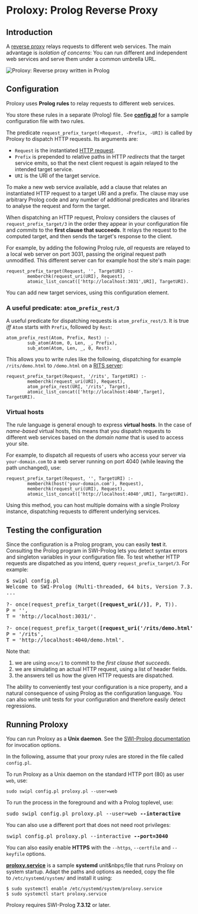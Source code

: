 # Proloxy: Prolog Reverse Proxy

## Introduction

A [reverse proxy](https://en.wikipedia.org/wiki/Reverse_proxy)
relays requests to different web services. The main advantage is
*isolation of concerns*: You can run different and independent web
services and serve them under a common umbrella URL.

![Proloxy: Reverse proxy written in Prolog](http://www.metalevel.at/proloxy/proloxy.svg)

## Configuration

Proloxy uses **Prolog rules** to relay requests to different web services.

You store these rules in a separate (Prolog) file. See
[**config.pl**](config.pl) for a sample configuration file with two
rules.

The predicate `request_prefix_target(+Request, -Prefix, -URI)` is
called by Proloxy to dispatch HTTP requests. Its arguments are:

- `Request` is the instantiated
  [HTTP request](http://eu.swi-prolog.org/pldoc/man?predicate=http_read_request/2).
- `Prefix` is prepended to relative paths in HTTP&nbsp;*redirects*
  that the target service emits, so that the next client request is
  again relayed to the intended target service.
- `URI` is the URI of the target service.

To make a new web service available, add a clause that relates an
instantiated HTTP&nbsp;request to a target&nbsp;URI and a&nbsp;prefix.
The clause may use arbitrary Prolog code and any number of additional
predicates and libraries to analyse the request and form the target.

When dispatching an HTTP request, Proloxy considers the clauses of
`request_prefix_target/3` in the order they appear in your
configuration file and *commits* to the **first clause that
succeeds**. It relays the request to the computed target, and then
sends the target's response to the client.

For example, by adding the following Prolog rule, *all* requests are
relayed to a local web server on port 3031, passing the original
request path unmodified. This different server can for example host
the site's main page:

    request_prefix_target(Request, '', TargetURI) :-
            memberchk(request_uri(URI), Request),
            atomic_list_concat(['http://localhost:3031',URI], TargetURI).

You can add new target services, using this configuration element.

### A useful predicate: `atom_prefix_rest/3`

A useful predicate for dispatching requests is `atom_prefix_rest/3`.
It is true *iff* `Atom` starts with `Prefix`, followed by `Rest`:

    atom_prefix_rest(Atom, Prefix, Rest) :-
            sub_atom(Atom, 0, Len, _, Prefix),
            sub_atom(Atom, Len, _, 0, Rest).

This allows you to write rules like the following, dispatching for
example `/rits/demo.html` to `/demo.html` on a [RITS
server](https://github.com/triska/rits):

    request_prefix_target(Request, '/rits', TargetURI) :-
            memberchk(request_uri(URI), Request),
            atom_prefix_rest(URI, '/rits', Target),
            atomic_list_concat(['http://localhost:4040',Target], TargetURI).

### Virtual hosts

The rule language is general enough to express **virtual hosts**. In
the case of *name-based* virtual hosts, this means that you dispatch
requests to different web services based on the *domain name* that is
used to access your site.

For example, to dispatch all requests of users who access your server
via `your-domain.com` to a web server running on port&nbsp;4040 (while
leaving the path unchanged), use:

    request_prefix_target(Request, '', TargetURI) :-
            memberchk(host('your-domain.com'), Request),
            memberchk(request_uri(URI), Request),
            atomic_list_concat(['http://localhost:4040',URI], TargetURI).

Using this method, you can host multiple domains with a single Proloxy
instance, dispatching requests to different underlying services.

## Testing the configuration

Since the configuration is a Prolog program, you can easily
**test**&nbsp;it. Consulting the Prolog program in SWI-Prolog lets you
detect syntax errors and singleton variables in your configuration
file. To test whether HTTP requests are dispatched as you intend,
query `request_prefix_target/3`. For example:

<pre>
$ swipl config.pl
Welcome to SWI-Prolog (Multi-threaded, 64 bits, Version 7.3.14)
...

?- once(request_prefix_target(<b>[request_uri(/)]</b>, P, T)).
P = '',
T = 'http://localhost:3031/'.

?- once(request_prefix_target(<b>[request_uri('/rits/demo.html')]</b>, P, T)).
P = '/rits',
T = 'http://localhost:4040/demo.html'.
</pre>

Note that:

1. we are using `once/1` to commit to the *first clause that succeeds*.
2. we are simulating an actual HTTP request, using a list of header fields.
3. the answers tell us how the given HTTP requests are dispatched.

The ability to conveniently test your configuration is a nice
property, and a natural consequence of using Prolog as the
configuration language. You can also write unit tests for your
configuration and therefore easily detect regressions.

## Running Proloxy

You can run Proloxy as a **Unix daemon**. See the [SWI-Prolog
documentation](http://eu.swi-prolog.org/pldoc/man?section=httpunixdaemon)
for invocation options.

In the following, assume that your proxy rules are stored in the file
called `config.pl`.

To run Proloxy as a Unix daemon on the standard HTTP port (80) as user
`web`, use:

    sudo swipl config.pl proloxy.pl --user=web

To run the process in the foreground and with a Prolog toplevel, use:

<pre>
sudo swipl config.pl proloxy.pl --user=web <b>--interactive</b> 
</pre>

You can also use a different port that does not need root privileges:

<pre>
swipl config.pl proloxy.pl --interactive <b>--port=3040</b>
</pre>

You can also easily enable **HTTPS** with the `--https`, `--certfile`
and `--keyfile` options.

[**proloxy.service**](proloxy.service) is a sample **systemd**
unit&nbps;file that runs Proloxy on system startup. Adapt the paths
and options as needed, copy the file to&nbsp;`/etc/systemd/system/`
and install it using:

    $ sudo systemctl enable /etc/systemd/system/proloxy.service
    $ sudo systemctl start proloxy.service

Proloxy requires SWI-Prolog <b>7.3.12</b> or later.
